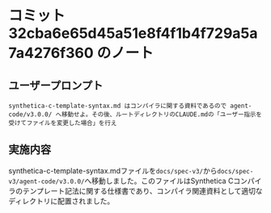 # コミット 32cba6e65d45a51e8f4f1b4f729a5a7a4276f360 のノート

## ユーザープロンプト

```
synthetica-c-template-syntax.md はコンパイラに関する資料であるので agent-code/v3.0.0/ へ移動せよ。その後、ルートディレクトリのCLAUDE.mdの「ユーザー指示を受けてファイルを変更した場合」を行え
```

## 実施内容

synthetica-c-template-syntax.mdファイルを`docs/spec-v3/`から`docs/spec-v3/agent-code/v3.0.0/`へ移動しました。このファイルはSynthetica Cコンパイラのテンプレート記法に関する仕様書であり、コンパイラ関連資料として適切なディレクトリに配置されました。
